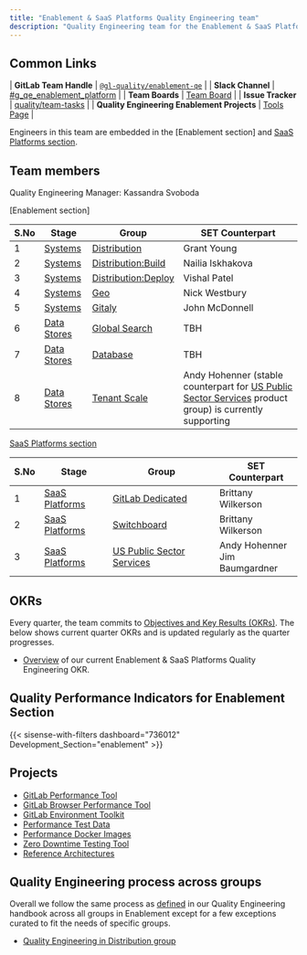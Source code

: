 ```yaml
---
title: "Enablement & SaaS Platforms Quality Engineering team"
description: "Quality Engineering team for the Enablement & SaaS Platforms  Sections"
---
```


## Common Links

| **GitLab Team Handle** | [`@gl-quality/enablement-qe`](https://gitlab.com/gl-quality/enablement-qe) |
| **Slack Channel** | [#g_qe_enablement_platform](https://gitlab.slack.com/archives/CTP7N0PM4) |
| **Team Boards** | [Team Board](https://gitlab.com/groups/gitlab-org/-/boards/978354) |
| **Issue Tracker** | [quality/team-tasks](https://gitlab.com/gitlab-org/quality/team-tasks/issues/) |
| **Quality Engineering Enablement Projects** | [Tools Page](https://about.gitlab.com/handbook/engineering/infrastructure/test-platform/self-managed-excellence/) |

Engineers in this team are embedded in the [Enablement section] and [SaaS Platforms section].

## Team members

Quality Engineering Manager: Kassandra Svoboda

[Enablement section]

| S.No 	| Stage       	| Group                     | SET Counterpart                                                        |
|------	|---------------|---------------------------|------------------------------------------------------------------------|
| 1    	| [Systems]     | [Distribution]            | Grant Young                                     |
| 2    	| [Systems]     | [Distribution:Build]    | Nailia Iskhakova                                 |
| 3    	| [Systems]     | [Distribution:Deploy]   | Vishal Patel                                     |
| 4   	| [Systems]     | [Geo]                     | Nick Westbury                                                        	 |
| 5   	| [Systems]     | [Gitaly]                  | John McDonnell                                                         |
| 6   	| [Data Stores] | [Global Search]           | TBH                                                           |
| 7  	| [Data Stores] | [Database]                | TBH                                                                    |
| 8   	| [Data Stores] | [Tenant Scale]                    | Andy Hohenner (stable counterpart for [US Public Sector Services] product group) is currently supporting                                                                    |

[SaaS Platforms section]

| S.No 	| Stage           	| Group                          | SET Counterpart                                                         |
|------	|-------------------|--------------------------------|-------------------------------------------------------------------------|
| 1    	| [SaaS Platforms]  | [GitLab Dedicated]             | Brittany Wilkerson                                                                     |
| 2    	| [SaaS Platforms]  | [Switchboard]                  | Brittany Wilkerson                                                                     |
| 3    	| [SaaS Platforms]  | [US Public Sector Services]    | Andy Hohenner <br/> Jim Baumgardner                                                                      |

## OKRs

Every quarter, the team commits to [Objectives and Key Results (OKRs)](/company/okrs/). The below shows current quarter OKRs and is updated regularly as the quarter progresses.

- [Overview](https://gitlab.com/gitlab-com/gitlab-OKRs/-/work_items/3773) of our current Enablement & SaaS Platforms Quality Engineering OKR.

## Quality Performance Indicators for Enablement Section

{{< sisense-with-filters dashboard="736012" Development_Section="enablement" >}}

## Projects

- [GitLab Performance Tool]
- [GitLab Browser Performance Tool]
- [GitLab Environment Toolkit]
- [Performance Test Data]
- [Performance Docker Images]
- [Zero Downtime Testing Tool]
- [Reference Architectures]

## Quality Engineering process across groups

Overall we follow the same process as [defined](https://about.gitlab.com/handbook/engineering/infrastructure/test-platform/#how-we-work) in our Quality Engineering handbook across all groups in Enablement
except for a few exceptions curated to fit the needs of specific groups.

- [Quality Engineering in Distribution group](/handbook/engineering/infrastructure/test-platform/enablement-saas-platforms-qe-team/distribution/index.html)

[Core Platform section]: /handbook/product/categories/#core-platform-section
[Systems]: /handbook/product/categories/#systems-stage
[Data Stores]: /handbook/product/categories/#data-stores-stage
[Distribution]: /handbook/product/categories/#distributionbuild-group
[Distribution:Build]: /handbook/product/categories/#distributionbuild-group
[Distribution:Deploy]: /handbook/product/categories/#distributiondeploy-group
[Geo]: /handbook/product/categories/#geo-group
[Gitaly]: /handbook/product/categories/#gitalycluster-group
[Application Performance]: /handbook/product/categories/#application-performance-group
[Global Search]: /handbook/product/categories/#global-search-group
[Database]: /handbook/product/categories/#database-group
[Tenant Scale]: /handbook/product/categories/#tenant-scale-group
[SaaS Platforms section]: /handbook/product/categories/#saas-platforms-section
[SaaS Platforms]: /handbook/product/categories/#saas-platforms-stage
[Delivery]: /handbook/product/categories/#delivery-group
[Scalability]: /handbook/product/categories/#scalability-group
[GitLab Dedicated]: /handbook/product/categories/#gitlab-dedicated-group
[Switchboard]: /handbook/product/categories/#switchboard-group
[US Public Sector Services]: /handbook/product/categories/#us-public-sector-services-group
[GitLab Performance Tool]: https://gitlab.com/gitlab-org/quality/performance
[GitLab Browser Performance Tool]: https://gitlab.com/gitlab-org/quality/performance-sitespeed
[GitLab Environment Toolkit]: https://gitlab.com/gitlab-org/gitlab-environment-toolkit
[Performance Test Data]: https://gitlab.com/gitlab-org/quality/performance-data
[Performance Docker Images]: https://gitlab.com/gitlab-org/quality/performance-images
[Zero Downtime Testing Tool]: https://gitlab.com/gitlab-org/quality/zero-downtime-testing-tool
[Reference Architectures]: https://gitlab.com/gitlab-org/quality/reference-architectures
